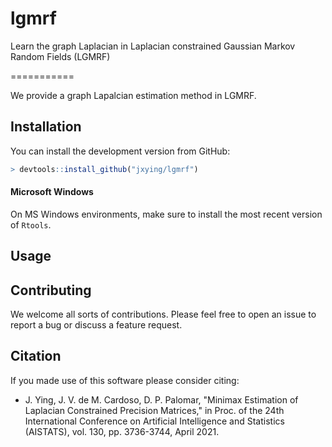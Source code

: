 # lgmrf
Learn the graph Laplacian in Laplacian constrained Gaussian Markov Random Fields (LGMRF)

===========

We provide a graph Lapalcian estimation method in LGMRF.

Installation
------------

You can install the development version from GitHub:

``` r
> devtools::install_github("jxying/lgmrf")
```

#### Microsoft Windows

On MS Windows environments, make sure to install the most recent version
of `Rtools`.

Usage
-----

Contributing
------------

We welcome all sorts of contributions. Please feel free to open an issue
to report a bug or discuss a feature request.

Citation
--------

If you made use of this software please consider citing:

-   J. Ying, J. V. de M. Cardoso, D. P. Palomar, "Minimax Estimation of 
Laplacian Constrained Precision Matrices," in Proc. of the 24th International 
Conference on Artificial Intelligence and Statistics (AISTATS), vol. 130, 
pp. 3736-3744, April 2021.

